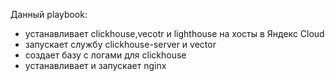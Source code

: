 Данный playbook:
- устанавливает clickhouse,vecotr и lighthouse на хосты в Яндекс Cloud
- запускает службу clickhouse-server и vector
- создает базу c логами для clickhouse
- устанавливает и запускает nginx 
